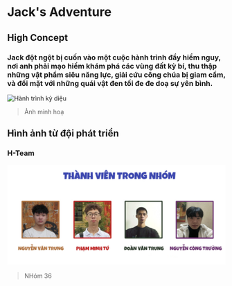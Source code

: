 # Jack's Adventure
## High Concept
### Jack đột ngột bị cuốn vào một cuộc hành trình đầy hiểm nguy, nơi anh phải mạo hiểm khám phá các vùng đất kỳ bí, thu thập những vật phẩm siêu năng lực, giải cứu công chúa bị giam cầm, và đối mặt với những quái vật đen tối đe đe doạ sự yên bình.

![Hành trình kỳ diệu](./Assets/Textures/cover.jpg)
> Ảnh minh hoạ

## Hình ảnh từ đội phát triển
### H-Team
![Team-member](./Assets/Textures/team.jpg)
> NHóm 36

